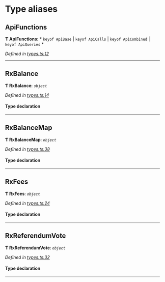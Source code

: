 

# Type aliases

<a id="apifunctions"></a>

##  ApiFunctions

**Ƭ ApiFunctions**: * `keyof ApiBase` &#124; `keyof ApiCalls` &#124; `keyof ApiCombined` &#124; `keyof ApiQueries`
*

*Defined in [types.ts:12](https://github.com/polkadot-js/api/blob/488f42c/packages/api-observable/src/types.ts#L12)*

___
<a id="rxbalance"></a>

##  RxBalance

**Ƭ RxBalance**: *`object`*

*Defined in [types.ts:14](https://github.com/polkadot-js/api/blob/488f42c/packages/api-observable/src/types.ts#L14)*

#### Type declaration

___
<a id="rxbalancemap"></a>

##  RxBalanceMap

**Ƭ RxBalanceMap**: *`object`*

*Defined in [types.ts:38](https://github.com/polkadot-js/api/blob/488f42c/packages/api-observable/src/types.ts#L38)*

#### Type declaration

[index: `string`]: [RxBalance](_types_.md#rxbalance)

___
<a id="rxfees"></a>

##  RxFees

**Ƭ RxFees**: *`object`*

*Defined in [types.ts:24](https://github.com/polkadot-js/api/blob/488f42c/packages/api-observable/src/types.ts#L24)*

#### Type declaration

___
<a id="rxreferendumvote"></a>

##  RxReferendumVote

**Ƭ RxReferendumVote**: *`object`*

*Defined in [types.ts:32](https://github.com/polkadot-js/api/blob/488f42c/packages/api-observable/src/types.ts#L32)*

#### Type declaration

___

